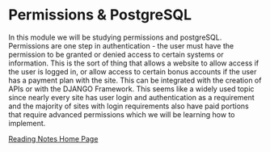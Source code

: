 # Permissions & PostgreSQL

In this module we will be studying permissions and postgreSQL. Permissions are one step in authentication - the user must have the permission to be granted or denied access to certain systems or information. This is the sort of thing that allows a website to allow access if the user is logged in, or allow access to certain bonus accounts if the user has a payment plan with the site. This can be integrated with the creation of APIs or with the DJANGO Framework. This seems like a widely used topic since nearly every site has user login and authentication as a requirement and the majority of sites with login requirements also have paid portions that require advanced permissions which we will be learning how to implement. 

[Reading Notes Home Page](README.md)